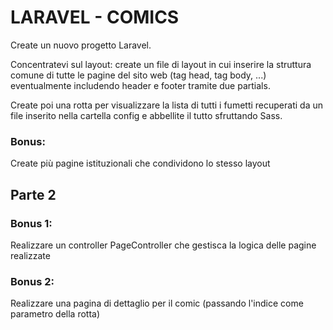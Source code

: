 # LARAVEL - COMICS

Create un nuovo progetto Laravel.

Concentratevi sul layout: create un file di layout in cui inserire la struttura comune di tutte le pagine del sito web (tag head, tag body, ...) eventualmente includendo header e footer tramite due partials.

Create poi una rotta per visualizzare la lista di tutti i fumetti recuperati da un file inserito nella cartella config e abbellite il tutto sfruttando Sass.

### Bonus:

Create più pagine istituzionali che condividono lo stesso layout

## Parte 2

### Bonus 1:

Realizzare un controller PageController che gestisca la logica delle pagine realizzate

### Bonus 2:

Realizzare una pagina di dettaglio per il comic (passando l'indice come parametro della rotta)
